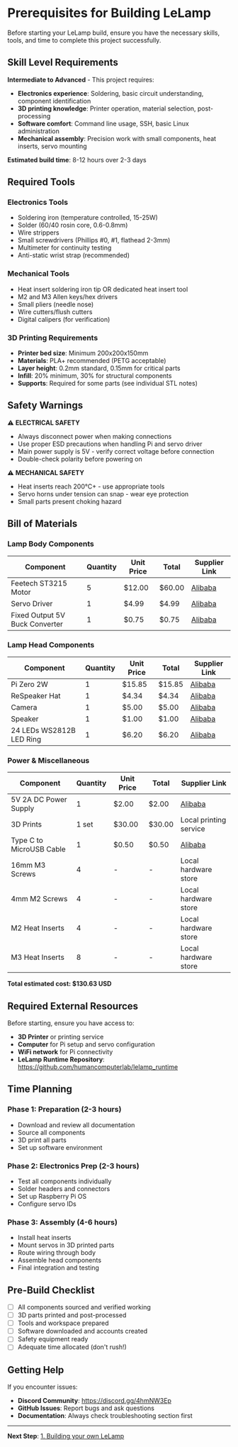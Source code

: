 # Prerequisites for Building LeLamp

Before starting your LeLamp build, ensure you have the necessary skills, tools, and time to complete this project successfully.

## Skill Level Requirements

**Intermediate to Advanced** - This project requires:
- **Electronics experience**: Soldering, basic circuit understanding, component identification
- **3D printing knowledge**: Printer operation, material selection, post-processing
- **Software comfort**: Command line usage, SSH, basic Linux administration
- **Mechanical assembly**: Precision work with small components, heat inserts, servo mounting

**Estimated build time**: 8-12 hours over 2-3 days

## Required Tools

### Electronics Tools
- Soldering iron (temperature controlled, 15-25W)
- Solder (60/40 rosin core, 0.6-0.8mm)
- Wire strippers
- Small screwdrivers (Phillips #0, #1, flathead 2-3mm)
- Multimeter for continuity testing
- Anti-static wrist strap (recommended)

### Mechanical Tools  
- Heat insert soldering iron tip OR dedicated heat insert tool
- M2 and M3 Allen keys/hex drivers
- Small pliers (needle nose)
- Wire cutters/flush cutters
- Digital calipers (for verification)

### 3D Printing Requirements
- **Printer bed size**: Minimum 200x200x150mm
- **Materials**: PLA+ recommended (PETG acceptable)
- **Layer height**: 0.2mm standard, 0.15mm for critical parts
- **Infill**: 20% minimum, 30% for structural components
- **Supports**: Required for some parts (see individual STL notes)

## Safety Warnings

⚠️ **ELECTRICAL SAFETY**
- Always disconnect power when making connections
- Use proper ESD precautions when handling Pi and servo driver
- Main power supply is 5V - verify correct voltage before connection
- Double-check polarity before powering on

⚠️ **MECHANICAL SAFETY**
- Heat inserts reach 200°C+ - use appropriate tools
- Servo horns under tension can snap - wear eye protection
- Small parts present choking hazard

## Bill of Materials

### Lamp Body Components
| Component | Quantity | Unit Price | Total | Supplier Link |
|-----------|----------|------------|-------|---------------|
| Feetech ST3215 Motor | 5 | $12.00 | $60.00 | [Alibaba](https://www.alibaba.com/product-detail/Low-Cost-Feetech-STS3215-Servo-7_1600999461525.html) |
| Servo Driver | 1 | $4.99 | $4.99 | [Alibaba](https://www.alibaba.com/product-detail/Serial-Bus-Servo-Driver-Board-Integrates_1600997533603.html) |
| Fixed Output 5V Buck Converter | 1 | $0.75 | $0.75 | [Alibaba](https://www.alibaba.com/product-detail/DC-DC-Buck-3A-Step-down_62035392561.html) |

### Lamp Head Components
| Component | Quantity | Unit Price | Total | Supplier Link |
|-----------|----------|------------|-------|---------------|
| Pi Zero 2W | 1 | $15.85 | $15.85 | [Alibaba](https://www.alibaba.com/product-detail/Raspberry-Pi-Zero-2-Development-Board_1600886165825.html) |
| ReSpeaker Hat | 1 | $4.34 | $4.34 | [Alibaba](https://www.alibaba.com/product-detail/Ai-Voice-Applications-Shield-ReSpeaker-2_1601210422054.html) |
| Camera | 1 | $5.00 | $5.00 | [Alibaba](https://www.alibaba.com/product-detail/Aismartlink-Raspberry-Pi-Zero-2W-camera_1601380916187.html) |
| Speaker | 1 | $1.00 | $1.00 | [Alibaba](https://www.alibaba.com/product-detail/100-45mm-8ohm-4watt-High-Sound_1600873138077.html) |
| 24 LEDs WS2812B LED Ring | 1 | $6.20 | $6.20 | [Alibaba](https://www.alibaba.com/product-detail/WS2812B-Module-Strip-24-Bits-24_1600371300450.html) |

### Power & Miscellaneous
| Component | Quantity | Unit Price | Total | Supplier Link |
|-----------|----------|------------|-------|---------------|
| 5V 2A DC Power Supply | 1 | $2.00 | $2.00 | [Alibaba](https://www.alibaba.com/product-detail/US-EU-Plug-5V-9V-12V_1600555086691.html) |
| 3D Prints | 1 set | $30.00 | $30.00 | Local printing service |
| Type C to MicroUSB Cable | 1 | $0.50 | $0.50 | [Alibaba](https://www.alibaba.com/product-detail/180-Degree-U-Shape-USB-Type_62447998101.html) |
| 16mm M3 Screws | 4 | - | - | Local hardware store |
| 4mm M2 Screws | 4 | - | - | Local hardware store |
| M2 Heat Inserts | 4 | - | - | Local hardware store |
| M3 Heat Inserts | 8 | - | - | Local hardware store |

**Total estimated cost: $130.63 USD**

## Required External Resources

Before starting, ensure you have access to:
- **3D Printer** or printing service
- **Computer** for Pi setup and servo configuration  
- **WiFi network** for Pi connectivity
- **LeLamp Runtime Repository**: https://github.com/humancomputerlab/lelamp_runtime

## Time Planning

### Phase 1: Preparation (2-3 hours)
- Download and review all documentation
- Source all components
- 3D print all parts
- Set up software environment

### Phase 2: Electronics Prep (2-3 hours)
- Test all components individually
- Solder headers and connectors
- Set up Raspberry Pi OS
- Configure servo IDs

### Phase 3: Assembly (4-6 hours)
- Install heat inserts
- Mount servos in 3D printed parts
- Route wiring through body
- Assemble head components
- Final integration and testing

## Pre-Build Checklist

- [ ] All components sourced and verified working
- [ ] 3D parts printed and post-processed
- [ ] Tools and workspace prepared
- [ ] Software downloaded and accounts created
- [ ] Safety equipment ready
- [ ] Adequate time allocated (don't rush!)

## Getting Help

If you encounter issues:
- **Discord Community**: https://discord.gg/4hmNW3Ep
- **GitHub Issues**: Report bugs and ask questions
- **Documentation**: Always check troubleshooting section first

---

**Next Step**: [1. Building your own LeLamp](./1.%20Schematics.md)
